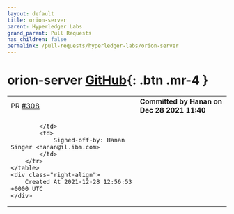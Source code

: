 ```yaml
---
layout: default
title: orion-server
parent: Hyperledger Labs
grand_parent: Pull Requests
has_children: false
permalink: /pull-requests/hyperledger-labs/orion-server
---
```


# orion-server <span class="fs-3 right-align">[GitHub](https://github.com/hyperledger-labs/orion-server){: .btn .mr-4 }</span>


<div>
    <table>
        <tr>
            <td>
                PR <a href="https://github.com/hyperledger-labs/orion-server/pull/308" class=".btn">#308</a>
            </td>
            <td>
                <b>
                    Committed by Hanan on Dec 28 2021 11:40
                </b>
            </td>
        </tr>
        <tr>
            <td>
                
            </td>
            <td>
                Signed-off-by: Hanan Singer <hanan@il.ibm.com>
            </td>
        </tr>
    </table>
    <div class="right-align">
        Created At 2021-12-28 12:56:53 +0000 UTC
    </div>
</div>

